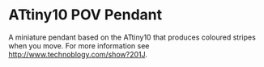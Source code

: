 # ATtiny10 POV Pendant
A miniature pendant based on the ATtiny10 that produces coloured stripes when you move.
For more information see http://www.technoblogy.com/show?201J.
